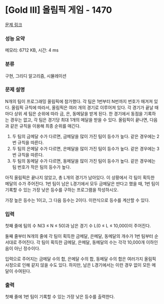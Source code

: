 # [Gold III] 올림픽 게임 - 1470 

[문제 링크](https://www.acmicpc.net/problem/1470) 

### 성능 요약

메모리: 6712 KB, 시간: 4 ms

### 분류

구현, 그리디 알고리즘, 시뮬레이션

### 문제 설명

<p>N개의 팀이 프로그래밍 올림픽에 참가했다. 각 팀은 1번부터 N번까지 번호가 매겨져 있다. 올림픽 규칙에 따라서, 올림픽은 여러 개의 경기로 이루어져 있다. 각 경기가 끝날 때마다 상위 세 팀은 순위에 따라 금, 은, 동메달을 받게 된다. 한 경기에서 동점을 기록하는 경우는 없고, 각 팀은 경기당 최대 1개의 메달을 받을 수 있다. 올림픽이 끝나면, 다음과 같은 규칙을 이용해 최종 순위를 매긴다.</p>

<ol>
	<li>두 팀의 금메달 수가 다르면, 금메달을 많이 가진 팀이 등수가 높다. 같은 경우에는 2번 규칙을 따른다.</li>
	<li>두 팀의 은메달 수가 다르면, 은메달을 많이 가진 팀이 등수가 높다. 같은 경우에는 3번 규칙을 따른다.</li>
	<li>두 팀의 동메달 수가 다르면, 동메달을 많이 가진 팀이 등수가 높다. 같은 경우에는 팀 번호가 작은 팀의 등수가 높다.</li>
</ol>

<p>아직 올림픽은 끝나지 않았고, 총 L개의 경기가 남아있다. 이 상황에서 각 팀이 획득한 메달의 수가 주어진다. 1번 팀이 남은 L경기에서 모두 금메달은 딴다고 했을 때, 1번 팀이 기록할 수 있는 가장 낮은 등수를 구하는 프로그램을 작성하시오. </p>

<p>가장 높은 등수는 1이고, 그 다음 등수는 2이다. 이런식으로 등수를 계산할 수 있다.</p>

### 입력 

 <p>첫째 줄에 팀의 수 N(3 ≤ N ≤ 50)과 남은 경기 수 L(0 ≤ L ≤ 10,000)이 주어진다. </p>

<p>둘째 줄부터 N개의 줄에 각 팀이 획득한 금메달, 은메달, 동메달의 개수가 1번 팀부터 순서대로 주어진다. 각 팀이 획득한 금메달, 은메달, 동메달의 수는 각각 10,000개 이하인 음이 아닌 정수이다.</p>

<p>입력으로 주어지는 금메달 수의 합, 은메달 수의 합, 동메달 수의 합은 여러가지 올림픽 사정으로 인해 같지 않을 수도 있다. 하지만, 남은 L경기에서는 이런 경우 없이 모든 메달이 수여된다.</p>

### 출력 

 <p>첫째 줄에 1번 팀이 기록할 수 있는 가장 낮은 등수를 출력한다.</p>

